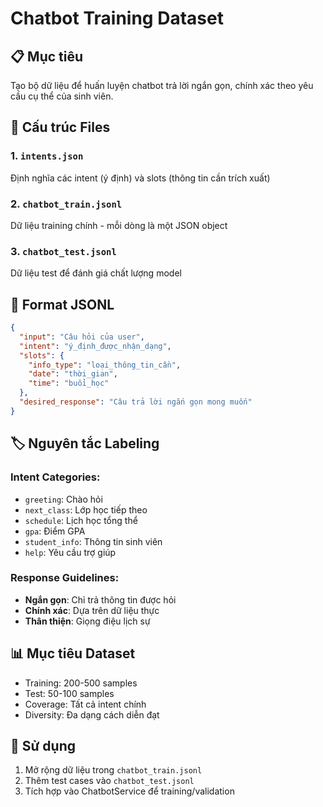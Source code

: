 # Chatbot Training Dataset

## 📋 Mục tiêu
Tạo bộ dữ liệu để huấn luyện chatbot trả lời ngắn gọn, chính xác theo yêu cầu cụ thể của sinh viên.

## 📁 Cấu trúc Files

### 1. `intents.json`
Định nghĩa các intent (ý định) và slots (thông tin cần trích xuất)

### 2. `chatbot_train.jsonl` 
Dữ liệu training chính - mỗi dòng là một JSON object

### 3. `chatbot_test.jsonl`
Dữ liệu test để đánh giá chất lượng model

## 🎯 Format JSONL

```json
{
  "input": "Câu hỏi của user",
  "intent": "ý_định_được_nhận_dạng", 
  "slots": {
    "info_type": "loại_thông_tin_cần",
    "date": "thời_gian",
    "time": "buổi_học"
  },
  "desired_response": "Câu trả lời ngắn gọn mong muốn"
}
```

## 🏷️ Nguyên tắc Labeling

### Intent Categories:
- `greeting`: Chào hỏi
- `next_class`: Lớp học tiếp theo
- `schedule`: Lịch học tổng thể
- `gpa`: Điểm GPA
- `student_info`: Thông tin sinh viên
- `help`: Yêu cầu trợ giúp

### Response Guidelines:
- **Ngắn gọn**: Chỉ trả thông tin được hỏi
- **Chính xác**: Dựa trên dữ liệu thực
- **Thân thiện**: Giọng điệu lịch sự

## 📊 Mục tiêu Dataset
- Training: 200-500 samples
- Test: 50-100 samples
- Coverage: Tất cả intent chính
- Diversity: Đa dạng cách diễn đạt

## 🚀 Sử dụng
1. Mở rộng dữ liệu trong `chatbot_train.jsonl`
2. Thêm test cases vào `chatbot_test.jsonl`
3. Tích hợp vào ChatbotService để training/validation